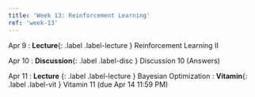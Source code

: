 ```yaml
---
title: 'Week 13: Reinforcement Learning'
ref: 'week-13'
---
```


Apr 9
: **Lecture**{: .label .label-lecture } Reinforcement Learning II

Apr 10
: **Discussion**{: .label .label-disc } Discussion 10 (Answers)

Apr 11
: **Lecture** {: .label .label-lecture } Bayesian Optimization
: **Vitamin**{: .label .label-vit } Vitamin 11 (due Apr 14 11:59 PM)

